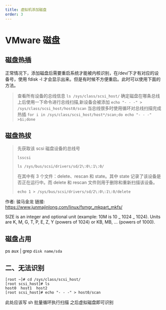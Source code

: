 ```yaml
---
title: 虚拟机添加磁盘
order: 3
---
```


# VMware 磁盘

## 磁盘热插

正常情况下，添加磁盘后需要重启系统才能被内核识别，在/dev/下才有对应的设备号，使用 fdisk -l 才会显示出来。但是有时候不方便重启。此时可以使用下面的方法。

> 查看所有设备的总线信息
> `ls /sys/class/scsi_host/`
> 确定磁盘在哪条总线上后使用一下命令进行总线扫描,新设备会被添加
> `echo "- - -" > /sys/class/scsi_host/host0/scan`
> 当总线很多时使用循环对总线扫描完成热插
> `for i in /sys/class/scsi_host/host*/scan;do echo "- - -" >$i;done`

## 磁盘热拔

> 先获取该 scsi 磁盘设备的总线号
>
> `lsscsi`
>
> `ls /sys/bus/scsi/drivers/sd/2\:0\:1\:0/`
>
> 在其中有 3 个文件：delete、rescan 和 state。其中 state 记录了该设备是否正在运行中。而 delete 和 rescan 文件则用于删除和重新扫描该设备。
>
> `echo 1 > /sys/bus/scsi/drivers/sd/2\:0\:1\:0/delete`

作者: 骏马金龙
链接: https://www.junmajinlong.com/linux/fsmgr_mkpart_mkfs/

SIZE is an integer and optional unit (example: 10M is 10 _ 1024 _ 1024). Units are K, M, G, T, P, E, Z, Y (powers of 1024) or KB, MB, ... (powers of 1000).

## 磁盘占用

ps aux | grep `disk name/sda`

## 二、无法识别

    [root ~]# cd /sys/class/scsi_host/
    [root scsi_host]# ls
    host0  host1  host2
    [root scsi_host]# echo "- - -" > host0/scan

此处应该写 sh 批量循环执行扫描
之后虚拟磁盘即可识别

##
